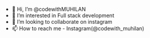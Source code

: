 - 👋 Hi, I’m @codewithMUHILAN
- 👀 I’m interested in Full stack development
- 💞️ I’m looking to collaborate on instagram
- 📫 How to reach me - Instagram(@codewith_muhilan)


